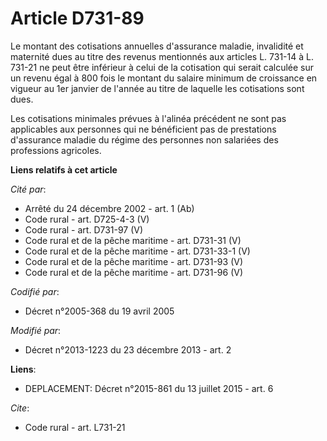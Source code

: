 # Article D731-89

Le montant des cotisations annuelles d'assurance maladie, invalidité et maternité dues au titre des revenus mentionnés aux
articles L. 731-14 à L. 731-21 ne peut être inférieur à celui de la cotisation qui serait calculée sur un revenu égal à 800
fois le montant du salaire minimum de croissance en vigueur au 1er janvier de l'année au titre de laquelle les cotisations
sont dues. 

Les cotisations minimales prévues à l'alinéa précédent ne sont pas applicables aux personnes qui ne bénéficient pas de
prestations d'assurance maladie du régime des personnes non salariées des professions agricoles.

**Liens relatifs à cet article**

_Cité par_:

  - Arrêté du 24 décembre 2002 - art. 1 (Ab)
  - Code rural - art. D725-4-3 (V)
  - Code rural - art. D731-97 (V)
  - Code rural et de la pêche maritime - art. D731-31 (V)
  - Code rural et de la pêche maritime - art. D731-33-1 (V)
  - Code rural et de la pêche maritime - art. D731-93 (V)
  - Code rural et de la pêche maritime - art. D731-96 (V)

_Codifié par_:

  - Décret n°2005-368 du 19 avril 2005

_Modifié par_:

  - Décret n°2013-1223 du 23 décembre 2013 - art. 2

**Liens**:

  - DEPLACEMENT: Décret n°2015-861 du 13 juillet 2015 - art. 6

_Cite_:

  - Code rural - art. L731-21
